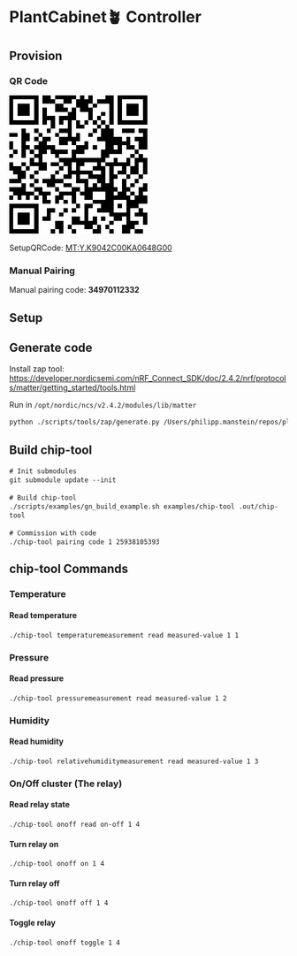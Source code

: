 # PlantCabinet🪴 Controller

## Provision

### QR Code
<img src="docs/assets/provision_qr_code.png" />

SetupQRCode: [MT:Y.K9042C00KA0648G00](https://project-chip.github.io/connectedhomeip/qrcode.html?data=MT%3AY.K9042C00KA0648G00
)

### Manual Pairing
Manual pairing code: __34970112332__    

## Setup

## Generate code
Install zap tool:
https://developer.nordicsemi.com/nRF_Connect_SDK/doc/2.4.2/nrf/protocols/matter/getting_started/tools.html

Run in `/opt/nordic/ncs/v2.4.2/modules/lib/matter`
```bash
python ./scripts/tools/zap/generate.py /Users/philipp.manstein/repos/plant_cabinet_controller/src/plant-cabinet-controller.zap -t src/app/zap-templates/app-templates.json -z src/app/zap-templates/zcl/zcl.json  -o /Users/philipp.manstein/repos/plant_cabinet_controller/src/zap-generated
```

## Build chip-tool
```console
# Init submodules
git submodule update --init

# Build chip-tool
./scripts/examples/gn_build_example.sh examples/chip-tool .out/chip-tool

# Commission with code
./chip-tool pairing code 1 25938105393
```

## chip-tool Commands

### Temperature

#### Read temperature
```console
./chip-tool temperaturemeasurement read measured-value 1 1
```

### Pressure

#### Read pressure
```console
./chip-tool pressuremeasurement read measured-value 1 2
```

### Humidity

#### Read humidity
```console
./chip-tool relativehumiditymeasurement read measured-value 1 3
```

### On/Off cluster (The relay)

#### Read relay state
```console
./chip-tool onoff read on-off 1 4
```
#### Turn relay on
```console
./chip-tool onoff on 1 4
```

#### Turn relay off
```console
./chip-tool onoff off 1 4
```

#### Toggle relay
```console
./chip-tool onoff toggle 1 4
```